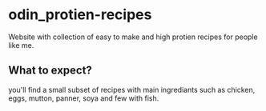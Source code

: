 # odin_protien-recipes
Website with collection of easy to make and high protien recipes for people like me.

## What to expect?
you'll find a small subset of recipes with main ingrediants such as chicken, eggs, mutton, panner, soya and few with fish.

